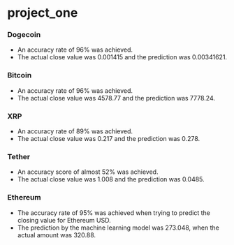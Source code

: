 # project_one

### Dogecoin
* An accuracy rate of 96% was achieved.
* The actual close value was 0.001415 and the prediction was 0.00341621.
### Bitcoin
* An accuracy rate of 96% was achieved.
* The actual close value was 4578.77 and the prediction was 7778.24.
### XRP
* An accuracy rate of 89% was achieved.
* The actual close value was 0.217 and the prediction was 0.278.
### Tether
* An accuracy score of almost 52% was achieved.
* The actual close value was 1.008 and the prediction was 0.0485.
### Ethereum
* The accuracy rate of 95% was achieved when trying to predict the closing value for Ethereum USD.
* The prediction by the machine learning model was 273.048, when the actual amount was 320.88.
